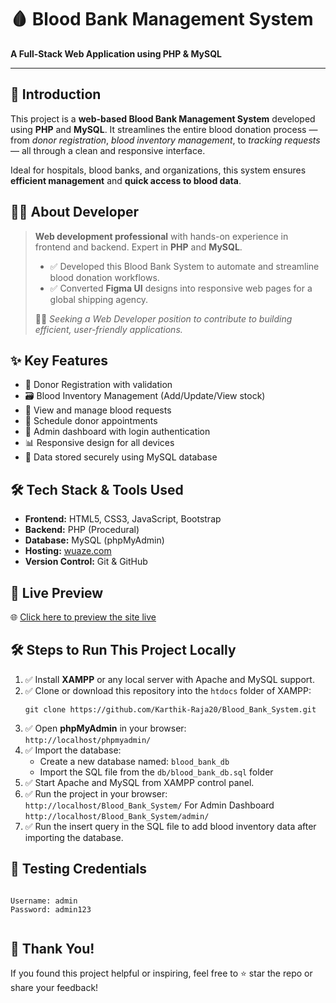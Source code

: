 
  <h1>🩸 Blood Bank Management System</h1>
  <p><strong>A Full-Stack Web Application using PHP & MySQL</strong></p>

  <hr>

  <h2>📘 Introduction</h2>
  <p>
    This project is a <strong>web-based Blood Bank Management System</strong> developed using <strong>PHP</strong> and <strong>MySQL</strong>. It streamlines the entire blood donation process — from <em>donor registration</em>, <em>blood inventory management</em>, to <em>tracking requests</em> — all through a clean and responsive interface.
  </p>
  <p>
    Ideal for hospitals, blood banks, and organizations, this system ensures <strong>efficient management</strong> and <strong>quick access to blood data</strong>.
  </p>

  <h2>👨‍💻 About Developer</h2>
  <blockquote>
    <p><strong>Web development professional</strong> with hands-on experience in frontend and backend. Expert in <strong>PHP</strong> and <strong>MySQL</strong>.</p>
    <ul>
      <li>✅ Developed this Blood Bank System to automate and streamline blood donation workflows.</li>
      <li>✅ Converted <strong>Figma UI</strong> designs into responsive web pages for a global shipping agency.</li>
    </ul>
    <p>👨‍💼 <em>Seeking a Web Developer position to contribute to building efficient, user-friendly applications.</em></p>
  </blockquote>

  <h2>✨ Key Features</h2>
  <ul>
    <li>📝 Donor Registration with validation</li>
    <li>🗃️ Blood Inventory Management (Add/Update/View stock)</li>
    <li>📄 View and manage blood requests</li>
    <li>📅 Schedule donor appointments</li>
    <li>🔐 Admin dashboard with login authentication</li>
    <li>📊 Responsive design for all devices</li>
    <li>📂 Data stored securely using MySQL database</li>
  </ul>

  <h2>🛠️ Tech Stack & Tools Used</h2>
  <ul>
    <li><strong>Frontend:</strong> HTML5, CSS3, JavaScript, Bootstrap</li>
    <li><strong>Backend:</strong> PHP (Procedural)</li>
    <li><strong>Database:</strong> MySQL (phpMyAdmin)</li>
    <li><strong>Hosting:</strong> <a href="https://blood-bank-management.wuaze.com" target="_blank">wuaze.com</a></li>
    <li><strong>Version Control:</strong> Git & GitHub</li>
  </ul>

  <h2>🚀 Live Preview</h2>
  <p>
    🌐 <a href="https://blood-bank-management.wuaze.com" target="_blank">Click here to preview the site live</a>
  </p>

  <h2>🛠️ Steps to Run This Project Locally</h2>
  <ol>
    <li>✅ Install <strong>XAMPP</strong> or any local server with Apache and MySQL support.</li>
    <li>✅ Clone or download this repository into the <code>htdocs</code> folder of XAMPP:
      <pre><code>git clone https://github.com/Karthik-Raja20/Blood_Bank_System.git</code></pre>
    </li>
    <li>✅ Open <strong>phpMyAdmin</strong> in your browser: <br><code>http://localhost/phpmyadmin/</code></li>
    <li>✅ Import the database:
      <ul>
        <li>Create a new database named: <code>blood_bank_db</code></li>
        <li>Import the SQL file from the <code>db/blood_bank_db.sql</code> folder</li>
      </ul>
    </li>
    <li>✅ Start Apache and MySQL from XAMPP control panel.</li>
    <li>✅ Run the project in your browser:
      <br><code>http://localhost/Blood_Bank_System/</code>
      For Admin Dashboard<br><code>http://localhost/Blood_Bank_System/admin/</code>
    </li>
    <li>✅ Run the insert query in the SQL file to add blood inventory data after importing the database.</li>
  </ol>

  <h2>🧪 Testing Credentials</h2>
  <pre><code>
Username: admin
Password: admin123
  </code></pre>

  <h2>🙌 Thank You!</h2>
  <p>If you found this project helpful or inspiring, feel free to ⭐ star the repo or share your feedback!</p>
